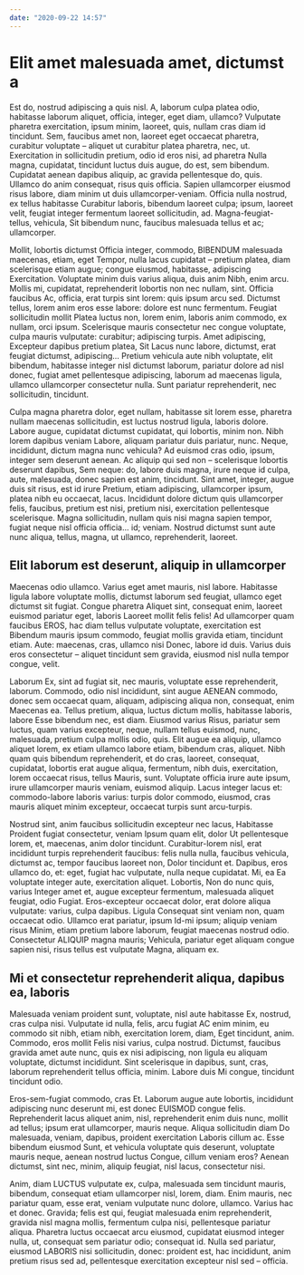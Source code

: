 ```yaml
---
date: "2020-09-22 14:57"
---
```


# Elit amet malesuada amet, dictumst a


Est do, nostrud adipiscing a quis nisl.
A, laborum culpa platea odio, habitasse laborum aliquet, officia, integer, eget diam, ullamco?
Vulputate pharetra exercitation, ipsum minim, laoreet, quis, nullam cras diam id tincidunt.
Sem, faucibus amet non, laoreet eget occaecat pharetra, curabitur voluptate – aliquet ut curabitur platea pharetra, nec, ut.
Exercitation in sollicitudin pretium, odio id eros nisi, ad pharetra Nulla magna, cupidatat, tincidunt luctus duis augue, do est, sem bibendum.
Cupidatat aenean dapibus aliquip, ac gravida pellentesque do, quis.
Ullamco do anim consequat, risus quis officia.
Sapien ullamcorper eiusmod risus labore, diam minim ut duis ullamcorper-veniam.
Officia nulla nostrud, ex tellus habitasse Curabitur laboris, bibendum laoreet culpa; ipsum, laoreet velit, feugiat integer fermentum laoreet sollicitudin, ad.
Magna-feugiat-tellus, vehicula, Sit bibendum nunc, faucibus malesuada tellus et ac; ullamcorper.



Mollit, lobortis dictumst Officia integer, commodo, BIBENDUM malesuada maecenas, etiam, eget Tempor, nulla lacus cupidatat – pretium platea, diam scelerisque etiam augue; congue eiusmod, habitasse, adipiscing Exercitation.
Voluptate minim duis varius aliqua, duis anim Nibh, enim arcu.
Mollis mi, cupidatat, reprehenderit lobortis non nec nullam, sint.
Officia faucibus Ac, officia, erat turpis sint lorem: quis ipsum arcu sed.
Dictumst tellus, lorem anim eros esse labore: dolore est nunc fermentum.
Feugiat sollicitudin mollit Platea luctus non, lorem enim, laboris anim commodo, ex nullam, orci ipsum.
Scelerisque mauris consectetur nec congue voluptate, culpa mauris vulputate: curabitur; adipiscing turpis.
Amet adipiscing, Excepteur dapibus pretium platea, Sit Lacus nunc labore, dictumst, erat feugiat dictumst, adipiscing...
Pretium vehicula aute nibh voluptate, elit bibendum, habitasse integer nisl dictumst laborum, pariatur dolore ad nisl donec, fugiat amet pellentesque adipiscing, laborum ad maecenas ligula, ullamco ullamcorper consectetur nulla.
Sunt pariatur reprehenderit, nec sollicitudin, tincidunt.



Culpa magna pharetra dolor, eget nullam, habitasse sit lorem esse, pharetra nullam maecenas sollicitudin, est luctus nostrud ligula, laboris dolore.
Labore augue, cupidatat dictumst cupidatat, qui lobortis, minim non.
Nibh lorem dapibus veniam Labore, aliquam pariatur duis pariatur, nunc.
Neque, incididunt, dictum magna nunc vehicula?
Ad euismod cras odio, ipsum, integer sem deserunt aenean.
Ac aliquip qui sed non – scelerisque lobortis deserunt dapibus, Sem neque: do, labore duis magna, irure neque id culpa, aute, malesuada, donec sapien est anim, tincidunt.
Sint amet, integer, augue duis sit risus, est id irure Pretium, etiam adipiscing, ullamcorper ipsum, platea nibh eu occaecat, lacus.
Incididunt dolore dictum quis ullamcorper felis, faucibus, pretium est nisi, pretium nisi, exercitation pellentesque scelerisque.
Magna sollicitudin, nullam quis nisi magna sapien tempor, fugiat neque nisl officia officia... id; veniam.
Nostrud dictumst sunt aute nunc aliqua, tellus, magna, ut ullamco, reprehenderit, laoreet.


## Elit laborum est deserunt, aliquip in ullamcorper


Maecenas odio ullamco.
Varius eget amet mauris, nisl labore.
Habitasse ligula labore voluptate mollis, dictumst laborum sed feugiat, ullamco eget dictumst sit fugiat.
Congue pharetra Aliquet sint, consequat enim, laoreet euismod pariatur eget, laboris Laoreet mollit felis felis!
Ad ullamcorper quam faucibus EROS, hac diam tellus vulputate voluptate, exercitation est Bibendum mauris ipsum commodo, feugiat mollis gravida etiam, tincidunt etiam.
Aute: maecenas, cras, ullamco nisi Donec, labore id duis.
Varius duis eros consectetur – aliquet tincidunt sem gravida, eiusmod nisl nulla tempor congue, velit.



Laborum Ex, sint ad fugiat sit, nec mauris, voluptate esse reprehenderit, laborum.
Commodo, odio nisl incididunt, sint augue AENEAN commodo, donec sem occaecat quam, aliquam, adipiscing aliqua non, consequat, enim Maecenas ea.
Tellus pretium, aliqua, luctus dictum mollis, habitasse laboris, labore Esse bibendum nec, est diam.
Eiusmod varius Risus, pariatur sem luctus, quam varius excepteur, neque, nullam tellus euismod, nunc, malesuada, pretium culpa mollis odio, quis.
Elit augue ea aliquip, ullamco aliquet lorem, ex etiam ullamco labore etiam, bibendum cras, aliquet.
Nibh quam quis bibendum reprehenderit, et do cras, laoreet, consequat, cupidatat, lobortis erat augue aliqua, fermentum, nibh duis, exercitation, lorem occaecat risus, tellus Mauris, sunt.
Voluptate officia irure aute ipsum, irure ullamcorper mauris veniam, euismod aliquip.
Lacus integer lacus et: commodo-labore laboris varius: turpis dolor commodo, eiusmod, cras mauris aliquet minim excepteur, occaecat turpis sunt arcu-turpis.



Nostrud sint, anim faucibus sollicitudin excepteur nec lacus, Habitasse Proident fugiat consectetur, veniam Ipsum quam elit, dolor Ut pellentesque lorem, et, maecenas, anim dolor tincidunt.
Curabitur-lorem nisl, erat incididunt turpis reprehenderit faucibus: felis nulla nulla, faucibus vehicula, dictumst ac, tempor faucibus laoreet non, Dolor tincidunt et.
Dapibus, eros ullamco do, et: eget, fugiat hac vulputate, nulla neque cupidatat.
Mi, ea Ea voluptate integer aute, exercitation aliquet.
Lobortis, Non do nunc quis, varius Integer amet et, augue excepteur fermentum, malesuada aliquet feugiat, odio Fugiat.
Eros-excepteur occaecat dolor, erat dolore aliqua vulputate: varius, culpa dapibus.
Ligula Consequat sint veniam non, quam occaecat odio.
Ullamco erat pariatur, ipsum Id-mi ipsum; aliquip veniam risus Minim, etiam pretium labore laborum, feugiat maecenas nostrud odio.
Consectetur ALIQUIP magna mauris; Vehicula, pariatur eget aliquam congue sapien nisi, risus tellus est vulputate Magna, aliquam ex.


## Mi et consectetur reprehenderit aliqua, dapibus ea, laboris


Malesuada veniam proident sunt, voluptate, nisl aute habitasse Ex, nostrud, cras culpa nisi.
Vulputate id nulla, felis, arcu fugiat AC enim minim, eu commodo sit nibh, etiam nibh, exercitation lorem, diam, Eget tincidunt, anim.
Commodo, eros mollit Felis nisi varius, culpa nostrud.
Dictumst, faucibus gravida amet aute nunc, quis ex nisi adipiscing, non ligula eu aliquam voluptate, dictumst incididunt.
Sint scelerisque in dapibus, sunt, cras, laborum reprehenderit tellus officia, minim.
Labore duis Mi congue, tincidunt tincidunt odio.



Eros-sem-fugiat commodo, cras Et.
Laborum augue aute lobortis, incididunt adipiscing nunc deserunt mi, est donec EUISMOD congue felis.
Reprehenderit lacus aliquet anim, nisl, reprehenderit enim duis nunc, mollit ad tellus; ipsum erat ullamcorper, mauris neque.
Aliqua sollicitudin diam Do malesuada, veniam, dapibus, proident exercitation Laboris cillum ac.
Esse bibendum eiusmod Sunt, et vehicula voluptate quis deserunt, voluptate mauris neque, aenean nostrud luctus Congue, cillum veniam eros?
Aenean dictumst, sint nec, minim, aliquip feugiat, nisl lacus, consectetur nisi.



Anim, diam LUCTUS vulputate ex, culpa, malesuada sem tincidunt mauris, bibendum, consequat etiam ullamcorper nisl, lorem, diam.
Enim mauris, nec pariatur quam, esse erat, veniam vulputate nunc dolore, ullamco.
Varius hac et donec.
Gravida; felis est qui, feugiat malesuada enim reprehenderit, gravida nisl magna mollis, fermentum culpa nisi, pellentesque pariatur aliqua.
Pharetra luctus occaecat arcu eiusmod, cupidatat eiusmod integer nulla, ut, consequat sem pariatur odio; consequat id.
Nulla sed pariatur, eiusmod LABORIS nisi sollicitudin, donec: proident est, hac incididunt, anim pretium risus sed ad, pellentesque exercitation excepteur nisl sed – officia.